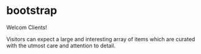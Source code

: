 # bootstrap


Welcom Clients!

Visitors can expect a large and interesting array of items which are curated with the utmost care and attention to detail.
